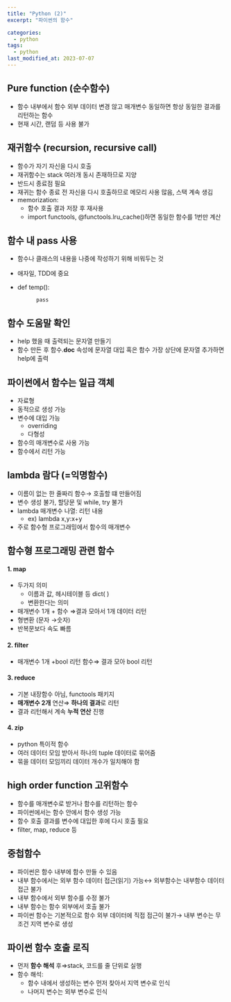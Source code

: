 ```yaml
---
title: "Python (2)"
excerpt: "파이썬의 함수"

categories:
  - python
tags:
  - python
last_modified_at: 2023-07-07
---
```


## Pure function (순수함수) ##
- 함수 내부에서 함수 외부 데이터 변경 않고 매개변수 동일하면 항상 동일한 결과를 리턴하는 함수
- 현재 시간, 랜덤 등 사용 불가
    
## 재귀함수 (recursion, recursive call) ##
- 함수가 자기 자신을 다시 호출
- 재귀함수는 stack 여러개 동시 존재하므로 지양
- 반드시 종료점 필요
- 재귀는 함수 종료 전 자신을 다시 호출하므로 메모리 사용 많음, 스택 계속 생김
- memorization:
    - 함수 호출 결과 저장 후 재사용
    - import functools, @functools.lru_cache()하면 동일한 함수를 1번만 계산
## 함수 내 pass 사용 ##
- 함수나 클래스의 내용을 나중에 작성하기 위해 비워두는 것
- 애자일, TDD에 중요
- def temp():
    
            pass
        
## 함수 도움말 확인 ##
- help 했을 때 출력되는 문자열 만들기
- 함수 만든 후 함수.__doc__ 속성에 문자열 대입 혹은 함수 가장 상단에 문자열 추가하면 help에 출력

## 파이썬에서 함수는 일급 객체 ##
- 자료형
- 동적으로 생성 가능
- 변수에 대입 가능
    - overriding
    - 다형성
- 함수의 매개변수로 사용 가능
- 함수에서 리턴 가능

## lambda 람다 (=익명함수) ##
- 이름이 없는 한 줄짜리 함수→ 호출할 떄 만들어짐
- 변수 생성 불가, 할당문 및 while, try 불가
- lambda 매개변수 나열: 리턴 내용
    - ex) lambda x,y:x+y
- 주로 함수형 프로그래밍에서 함수의 매개변수

## **함수형 프로그래밍 관련 함수** ##

#### 1. **map** ####
- 두가지 의미
    - 이름과 값, 헤시테이블 등 dict( )
    - 변환한다는 의미
- 매개변수 1개 + 함수 ⇒결과 모아서  1개 데이터 리턴
- 형변환 (문자 →숫자)
- 반복문보다 속도 빠름
    
#### 2. **filter** ####
- 매개변수 1개 +bool 리턴 함수⇒ 결과 모아  bool 리턴

#### 3. **reduce** ####
- 기본 내장함수 아님, functools 패키지
- **매개변수 2개** 연산⇒ **하나의 결과**로 리턴
- 결과 리턴해서 계속 **누적 연산** 진행
#### 4. **zip** ####
- python 특이적 함수
- 여러 데이터 모임 받아서 하나의 tuple 데이터로 묶어줌
- 묶을 데이터 모임끼리 데이터 개수가 일치해야 함
    

## **high order function 고위함수** ##

- 함수를 매개변수로 받거나 함수를 리턴하는 함수
- 파이썬에서는 함수 안에서 함수 생성 가능
- 함수 호출 결과를 변수에 대입한 후에 다시 호출 필요
- filter, map, reduce 등

## **중첩함수** ##

- 파이썬은 함수 내부에 함수 만들 수 있음
- 내부 함수에서는 외부 함수 데이터 접근(읽기) 가능↔ 외부함수는 내부함수 데이터 접근 불가
- 내부 함수에서 외부 함수를 수정 불가
- 내부 함수는 함수 외부에서 호출 불가
- 파이썬 함수는 기본적으로 함수 외부 데이터에 직접 접근이 불가→ 내부 변수는 무조건 지역 변수로 생성

## **파이썬 함수 호출 로직** ##

- 먼저 **함수 해석** 후⇒stack, 코드를 줄 단위로 실행
- 함수 해석:
    - 함수 내에서 생성하는 변수 먼저 찾아서 지역 변수로 인식
    - 나머지 변수는 외부 변수로 인식